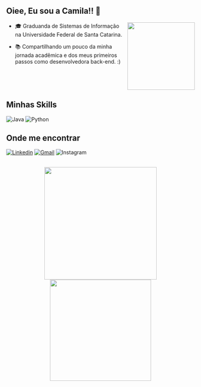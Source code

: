 
## Oiee, Eu sou a Camila!! 👋
  <img align="right" height="180" src="https://user-images.githubusercontent.com/74038190/216649417-9acc58df-9186-4132-ad43-819a57babb67.gif">
  
  - 🎓 Graduanda de Sistemas de Informação na Universidade Federal de Santa Catarina.
  
  - 📚 Compartilhando um pouco da minha jornada acadêmica e dos meus primeiros passos como desenvolvedora back-end. :)

<br><br>
<br>


## Minhas Skills
  ![Java](https://img.shields.io/badge/Java-ED8B00?style=for-the-badge&logo=openjdk&logoColor=white)
  ![Python](https://img.shields.io/badge/python-3670A0?style=for-the-badge&logo=python&logoColor=ffdd54)

## Onde me encontrar

[![Linkedin](https://img.shields.io/badge/Linkedin-blue?style=for-the-badge&logo=Linkedin&logoColor=white&link=https://www.linkedin.com/in/cmilaprim/)](https://www.linkedin.com/in/cmilaprim/)
[![Gmail](https://img.shields.io/badge/Gmail-D14836?style=for-the-badge&logo=gmail&logoColor=white&link=mailto:cmilaprim@gmail.com)](mailto:cmilaprim@gmail.com)
![Instagram](https://img.shields.io/badge/cmilaprim-E4405F?style=for-the-badge&logo=instagram&logoColor=white&Link=https://www.instagram.com/cmilaprim)

<div align="center" >
  <br>
  <a href="https://github.com/Cmilaprim/Cmilaprim/">
    <img width="300em" src="https://github-readme-stats.vercel.app/api?username=Cmilaprim&show_icons=true&theme=synthwave&border_radius=1.5em" />
    <img width="270em" src="https://github-readme-stats.vercel.app/api/top-langs/?username=cmilaprim&layout=compact&theme=synthwave&border_radius=1em" />
  











